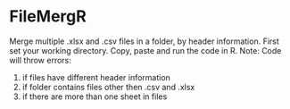 # FileMergR
Merge multiple .xlsx and .csv files in a folder, by header information.
First set your working directory.
Copy, paste and run the code in R.
Note: Code will throw errors: 
1) if files have different header information
2) if folder contains files other then .csv and .xlsx
3) if there are more than one sheet in files
